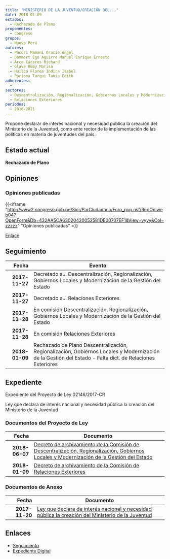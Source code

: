 ```yaml
---
title: "MINISTERIO DE LA JUVENTUD/CREACIÓN DEL..."
date: 2018-01-09
estados: 
  - Rechazado de Plano
proponentes: 
  - Congreso
grupos: 
  - Nuevo Perú
autores: 
  - Pacori Mamani Oracio Ángel
  - Dammert Ego Aguirre Manuel Enrique Ernesto
  - Arce Cáceres Richard
  - Glave Remy Marisa
  - Huilca Flores Indira Isabel
  - Pariona Tarqui Tania Edith
adherentes: 
  - 
sectores: 
  - Descentralización, Regionalización, Gobiernos Locales y Modernización de la Gestión del Estado
  - Relaciones Exteriores
periodos: 
  - 2016-2021
---
```


Propone declarar de interés nacional y necesidad pública la creación del Ministerio de la Juventud, como ente rector de la implementación de las políticas en materia de juventudes del país.


## Estado actual

**Rechazado de Plano**

## Opiniones

### Opiniones publicadas

{{<iframe "http://www2.congreso.gob.pe/Sicr/ParCiudadana/Foro_pvp.nsf/RepOpiweb04?OpenForm&Db=432AA5CA63020420052581DE00707EF1&View=yyyy&Col=zzzzz" "Opiniones publicadas" >}}

[Enlace](http://www2.congreso.gob.pe/Sicr/ParCiudadana/Foro_pvp.nsf/RepOpiweb04?OpenForm&Db=432AA5CA63020420052581DE00707EF1&View=yyyy&Col=zzzzz)

## Seguimiento

| Fecha | Evento |
|------:|--------|
| **2017-11-27** | Decretado a... Descentralización, Regionalización, Gobiernos Locales y Modernización de la Gestión del Estado|
| **2017-11-27** | Decretado a... Relaciones Exteriores|
| **2017-11-28** | En comisión Descentralización, Regionalización, Gobiernos Locales y Modernización de la Gestión del Estado|
| **2017-11-28** | En comisión Relaciones Exteriores|
| **2018-01-09** | Rechazado de Plano Descentralización, Regionalización, Gobiernos Locales y Modernización de la Gestión del Estado - Falta dict. de Relaciones Exteriores|


## Expediente

Expediente del Proyecto de Ley 02146/2017-CR

Ley que declara de interés nacional y necesidad pública la creación del Ministerio de la Juventud


### Documentos del Proyecto de Ley

| Fecha | Documento |
|------:|--------|
| **2018-06-07** | [Decreto de archivamiento de la Comisión de Descentralización, Regionalización, Gobiernos Locales y Modernización de la Gestión del Estado](http://www.leyes.congreso.gob.pe/Documentos/2016_2021/Decretos/Archivamiento/DA0214620180607.pdf) |
| **2018-01-09** | [Decreto de archivamiento de la Comisión de Relaciones Exteriores](http://www.leyes.congreso.gob.pe/Documentos/2016_2021/Decretos/Archivamiento/DA0214620180109.pdf) |

### Documentos de Anexo

| Fecha | Documento |
|------:|--------|
| **2017-11-20** | [Ley que declara de interés nacional y necesidad pública la creación del Ministerio de la Juventud](http://www.leyes.congreso.gob.pe/Documentos/2016_2021/Proyectos_de_Ley_y_de_Resoluciones_Legislativas/PL0214620171120.pdf) |

## Enlaces 

- [Seguimiento](http://www2.congreso.gob.pe/Sicr/TraDocEstProc/CLProLey2016.nsf/f7fff46988ca05b1052578e100829cc7/0db866eaf789403c052581de007daee9?OpenDocument)
- [Expediente Digital](http://www2.congreso.gob.pe/Sicr/TraDocEstProc/CLProLey2016.nsf/f7fff46988ca05b1052578e100829cc7/0db866eaf789403c052581de007daee9?OpenDocument&Click=05257FB7005EB655.eb71d0cf91d8294e05256cdf006b5706/$Body/0.1C6C)
